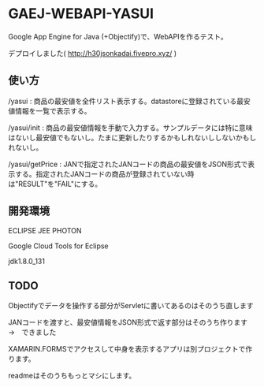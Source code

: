 # GAEJ-WEBAPI-YASUI

Google App Engine for Java (+Objectify)で、WebAPIを作るテスト。

デプロイしました( http://h30jsonkadai.fivepro.xyz/ )

## 使い方

/yasui : 商品の最安値を全件リスト表示する。datastoreに登録されている最安値情報を一覧で表示する。

/yasui/init : 商品の最安値情報を手動で入力する。サンプルデータには特に意味はないし最安値でもないし。たまに更新したりするかもしれないししないかもしれないし。

/yasui/getPrice : JANで指定されたJANコードの商品の最安値をJSON形式で表示する。指定されたJANコードの商品が登録されていない時は"RESULT"を"FAIL"にする。

## 開発環境

ECLIPSE JEE PHOTON

Google Cloud Tools for Eclipse

jdk1.8.0_131

## TODO

Objectifyでデータを操作する部分がServletに書いてあるのはそのうち直します

JANコードを渡すと、最安値情報をJSON形式で返す部分はそのうち作ります　→　できました

XAMARIN.FORMSでアクセスして中身を表示するアプリは別プロジェクトで作ります。

readmeはそのうちもっとマシにします。
